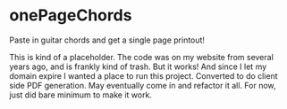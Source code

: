 # onePageChords
Paste in guitar chords and get a single page printout!

This is kind of a placeholder.  The code was on my website from several years ago, and is frankly kind of trash.  But it works!  And since I let my domain expire I wanted a place to run this project.  Converted to do client side PDF generation.  May eventually come in and refactor it all.  For now, just did bare minimum to make it work.

